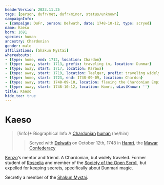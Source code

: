 ```yaml
---
headerVersion: 2023.11.25
tags: [person, dufr/met, dufr/minor, status/unknown]
campaignInfo:
- {campaign: DuFr, person: Delwath, date: 1748-10-12, type: scryed}
name: Kaeso
born: 1691
species: human
ancestry: Chardonian
gender: male
affiliations: [Shakun Mystai]
whereabouts:
- {type: home, end: 1712, location: Chardon}
- {type: away, start: 1713, prefix: traveling in, location: Dunmar}
- {type: away, start: 1717, location: Karawa}
- {type: away, start: 1719, location: Taelgar, prefix: traveling widely across, format: ''}
- {type: home, start: 1723, end: 1748-09-09, location: Chardon}
- {type: away, start: 1748-09-10, location: fleeing the Chardonian Empire}
- {type: away, start: 1748-10-12, location: Hamri, wLastKnown: ''}
title: Kaeso
hide_toc: true
---
```

# Kaeso
>[!info]+ Biographical Info
> A [Chardonian](<../../gazetteer/west-coast/chardonian-empire/chardonian-empire.md>) [human](<../../species/humans/humans.md>) (he/him)
> 
> 
>> 
>>  Scryed with [Delwath](<../pcs/dunmar-fellowship/delwath.md>) on October 12th, 1748 in [Hamri](<../../gazetteer/west-coast/mawar-confederacy/hamri.md>), the [Mawar Confederacy](<../../gazetteer/west-coast/mawar-confederacy/mawar-confederacy.md>) 

[Kenzo](<../pcs/dunmar-fellowship/kenzo.md>)'s mentor and friend. A Chardonian, but widely traveled. Former student of [Roscelia](<./roscelia.md>) and member of the [Society of the Open Scroll](<../../groups/society-of-the-open-scroll.md>), but expelled for keeping secrets, specifically about Dunmari magic. 

Secretly a member of the [Shakun Mystai](<../../groups/dunmari-mystery-cults/shakun-mystai.md>). 
